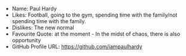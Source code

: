 - Name: Paul Hardy
- Likes: Football, going to the gym, spending time with the family/not spending time with the family.
- Dislikes: The new normal
- Favourite Quote: at the moment - In the midst of chaos, there is also opportunity
- GitHub Profile URL: https://github.com/iampaulhardy
